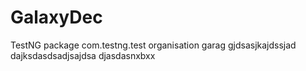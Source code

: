 # GalaxyDec
TestNG
package com.testng.test
organisation
garag
gjdsasjkajdssjad
dajksdasdsadjsajdsa
djasdasnxbxx

